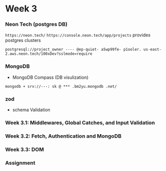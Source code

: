 # Week 3

### Neon Tech (postgres DB)

`https://neon.tech/`
`https://console.neon.tech/app/projects` provides postgres clusters

```
postgresql://project_owner ---- @ep-quiet- a5wp99fe- p1ooler. us-east-2.aws.neon.tech/100xDev?sslmode=require
```

### MongoDB
- MongoDB Compass (DB visulization)

```
mongodb + srv://---: sk @ *** .bm2yu.mongodb .net/
```


### zod
- schema Validation


### Week 3.1: Middlewares, Global Catches, and Input Validation

### Week 3.2: Fetch, Authentication and MongoDB

### Week 3.3: DOM

### Assignment